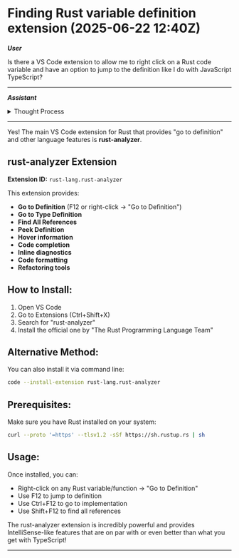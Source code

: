 <!-- Generated by SpecStory -->

# Finding Rust variable definition extension (2025-06-22 12:40Z)

_**User**_

Is there a VS Code extension to allow me to right click on a Rust code variable and have an option to jump to the definition like I do with JavaScript TypeScript?

---

_**Assistant**_

<think><details><summary>Thought Process</summary>The user is asking about a VS Code extension for Rust that provides "go to definition" functionality similar to what exists for JavaScript/TypeScript. This is a straightforward question about VS Code extensions for Rust development.

The main VS Code extension for Rust is "rust-analyzer" which provides excellent language server support including go-to-definition, hover information, code completion, etc. This is the de facto standard extension for Rust development in VS Code.

I should provide information about rust-analyzer and how to install/use it, and maybe mention any other relevant extensions.

Since this question is completely unrelated to the codebase (which appears to be a Next.js/TypeScript project based on the context), I don't need to use any tools to search the codebase or analyze it. This is just a general development tools question.</details></think>

---

Yes! The main VS Code extension for Rust that provides "go to definition" and other language features is **rust-analyzer**.

## rust-analyzer Extension

**Extension ID:** `rust-lang.rust-analyzer`

This extension provides:
- **Go to Definition** (F12 or right-click → "Go to Definition")
- **Go to Type Definition** 
- **Find All References**
- **Peek Definition**
- **Hover information**
- **Code completion**
- **Inline diagnostics**
- **Code formatting**
- **Refactoring tools**

## How to Install:

1. Open VS Code
2. Go to Extensions (Ctrl+Shift+X)
3. Search for "rust-analyzer"
4. Install the official one by "The Rust Programming Language Team"

## Alternative Method:
You can also install it via command line:
```bash
code --install-extension rust-lang.rust-analyzer
```

## Prerequisites:
Make sure you have Rust installed on your system:
```bash
curl --proto '=https' --tlsv1.2 -sSf https://sh.rustup.rs | sh
```

## Usage:
Once installed, you can:
- Right-click on any Rust variable/function → "Go to Definition"
- Use F12 to jump to definition
- Use Ctrl+F12 to go to implementation
- Use Shift+F12 to find all references

The rust-analyzer extension is incredibly powerful and provides IntelliSense-like features that are on par with or even better than what you get with TypeScript!

---


